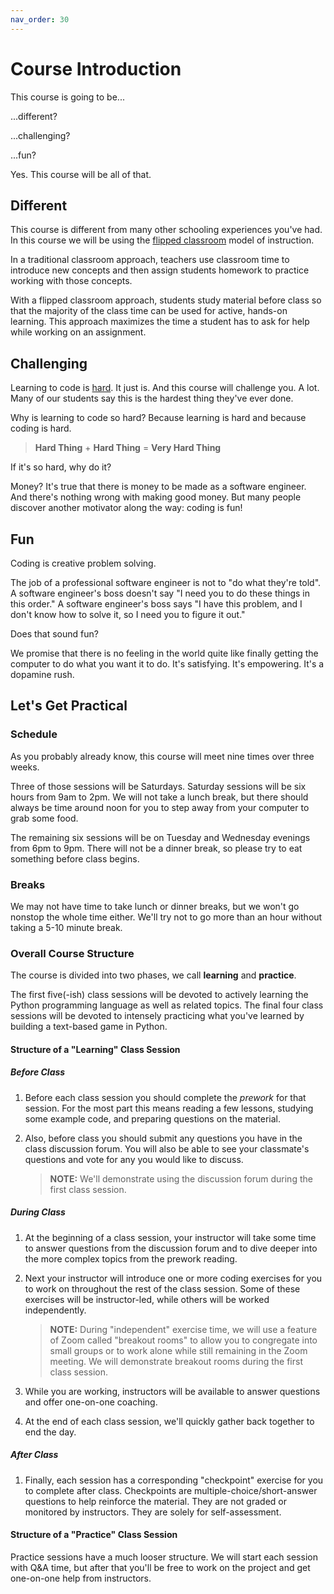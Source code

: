 ```yaml
---
nav_order: 30
---
```


# Course Introduction

This course is going to be...

...different?

...challenging?

...fun?

Yes. This course will be all of that.

## Different

This course is different from many other schooling experiences you've had. In this course we will be using the [flipped classroom](https://en.wikipedia.org/wiki/Flipped_classroom) model of instruction.

In a traditional classroom approach, teachers use classroom time to introduce new concepts and then assign students homework to practice working with those concepts.

With a flipped classroom approach, students study material before class so that the majority of the class time can be used for active, hands-on learning. This approach maximizes the time a student has to ask for help while working on an assignment.

## Challenging

Learning to code is [hard](https://www.youtube.com/watch?v=jzRuqT9nYXY). It just is. And this course will challenge you. A lot. Many of our students say this is the hardest thing they've ever done.

Why is learning to code so hard? Because learning is hard and because coding is hard. 

> **Hard Thing** + **Hard Thing** = **Very Hard Thing**

If it's so hard, why do it?

Money? It's true that there is money to be made as a software engineer. And there's nothing wrong with making good money. But many people discover another motivator along the way: coding is fun!

## Fun

Coding is creative problem solving.

The job of a professional software engineer is not to "do what they're told". A software engineer's boss doesn't say "I need you to do these things in this order." A software engineer's boss says "I have this problem, and I don't know how to solve it, so I need you to figure it out."

Does that sound fun?

We promise that there is no feeling in the world quite like finally getting the computer to do what you want it to do. It's satisfying. It's empowering. It's a dopamine rush.

## Let's Get Practical

### Schedule

As you probably already know, this course will meet nine times over three weeks.

Three of those sessions will be Saturdays. Saturday sessions will be six hours from 9am to 2pm. We will not take a lunch break, but there should always be time around noon for you to step away from your computer to grab some food.

The remaining six sessions will be on Tuesday and Wednesday evenings from 6pm to 9pm. There will not be a dinner break, so please try to eat something before class begins.

### Breaks

We may not have time to take lunch or dinner breaks, but we won't go nonstop the whole time either. We'll try not to go more than an hour without taking a 5-10 minute break.

### Overall Course Structure

The course is divided into two phases, we call **learning** and **practice**.

The first five(-ish) class sessions will be devoted to actively learning the Python programming language as well as related topics. The final four class sessions will be devoted to intensely practicing what you've learned by building a text-based game in Python.

#### Structure of a "Learning" Class Session 

##### Before Class

1. Before each class session you should complete the _prework_ for that session. For the most part this means reading a few lessons, studying some example code, and preparing questions on the material.
1. Also, before class you should submit any questions you have in the class discussion forum. You will also be able to see your classmate's questions and vote for any you would like to discuss.

    > **NOTE:** We'll demonstrate using the discussion forum during the first class session.

##### During Class

1. At the beginning of a class session, your instructor will take some time to answer questions from the discussion forum and to dive deeper into the more complex topics from the prework reading.
1. Next your instructor will introduce one or more coding exercises for you to work on throughout the rest of the class session. Some of these exercises will be instructor-led, while others will be worked independently.

    > **NOTE:** During "independent" exercise time, we will use a feature of Zoom called "breakout rooms" to allow you to congregate into small groups or to work alone while still remaining in the Zoom meeting. We will demonstrate breakout rooms during the first class session.

1. While you are working, instructors will be available to answer questions and offer one-on-one coaching.
1. At the end of each class session, we'll quickly gather back together to end the day.

##### After Class

1. Finally, each session has a corresponding "checkpoint" exercise for you to complete after class. Checkpoints are multiple-choice/short-answer questions to help reinforce the material. They are not graded or monitored by instructors. They are solely for self-assessment.

#### Structure of a "Practice" Class Session

Practice sessions have a much looser structure. We will start each session with Q&A time, but after that you'll be free to work on the project and get one-on-one help from instructors.
